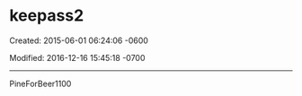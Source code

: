 # keepass2

Created: 2015-06-01 06:24:06 -0600

Modified: 2016-12-16 15:45:18 -0700

---

PineForBeer1100
